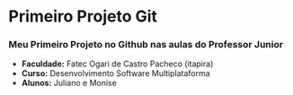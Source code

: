 # Primeiro Projeto Git

### Meu Primeiro Projeto no Github nas aulas do Professor Junior

- **Faculdade:** Fatec Ogari de Castro Pacheco (itapira)
- **Curso:** Desenvolvimento Software Multiplataforma
- **Alunos:** Juliano e Monise
